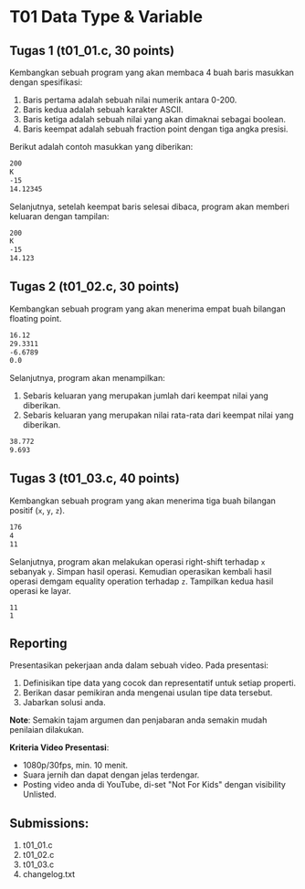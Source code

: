 # T01 Data Type & Variable

## Tugas 1 (t01_01.c, 30 points)

Kembangkan sebuah program yang akan membaca 4 buah baris masukkan dengan spesifikasi:
1. Baris pertama adalah sebuah nilai numerik antara 0-200.
2. Baris kedua adalah sebuah karakter ASCII.
3. Baris ketiga adalah sebuah nilai yang akan dimaknai sebagai boolean.
4. Baris keempat adalah sebuah fraction point dengan tiga angka presisi.

Berikut adalah contoh masukkan yang diberikan:

```bash
200
K
-15
14.12345

```

Selanjutnya, setelah keempat baris selesai dibaca, program akan memberi keluaran dengan tampilan:

```bash
200
K
-15
14.123

```

## Tugas 2 (t01_02.c, 30 points)

Kembangkan sebuah program yang akan menerima empat buah bilangan floating point.

```bash
16.12
29.3311
-6.6789
0.0

```

Selanjutnya, program akan menampilkan:
1. Sebaris keluaran yang merupakan jumlah dari keempat nilai yang diberikan.
2. Sebaris keluaran yang merupakan nilai rata-rata dari keempat nilai yang diberikan.

```bash
38.772
9.693

```

## Tugas 3 (t01_03.c, 40 points)

Kembangkan sebuah program yang akan menerima tiga buah bilangan positif (```x```, ```y```, ```z```).

```bash
176
4
11

```

Selanjutnya, program akan melakukan operasi right-shift terhadap ```x``` sebanyak ```y```. Simpan hasil operasi. Kemudian operasikan kembali hasil operasi demgam equality operation terhadap ```z```. Tampilkan kedua hasil operasi ke layar.

```hash
11
1

```

## Reporting

Presentasikan pekerjaan anda dalam sebuah video. Pada presentasi:
1. Definisikan tipe data yang cocok dan representatif untuk setiap properti.
2. Berikan dasar pemikiran anda mengenai usulan tipe data tersebut.
3. Jabarkan solusi anda.

**Note**: Semakin tajam argumen dan penjabaran anda semakin mudah penilaian dilakukan.

**Kriteria Video Presentasi**:
+ 1080p/30fps, min. 10 menit.
+ Suara jernih dan dapat dengan jelas terdengar.
+ Posting video anda di YouTube, di-set "Not For Kids" dengan visibility Unlisted.

## Submissions:

1. t01_01.c
2. t01_02.c
3. t01_03.c
4. changelog.txt
